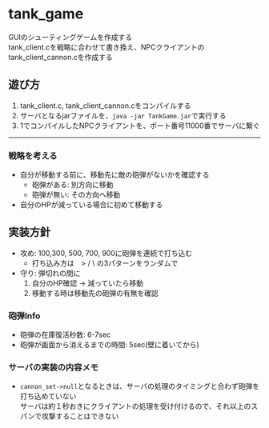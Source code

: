 # tank_game
GUIのシューティングゲームを作成する<br>
tank_client.cを戦略に合わせて書き換え、NPCクライアントのtank_client_cannon.cを作成する

## 遊び方
1. tank_client.c, tank_client_cannon.cをコンパイルする
2. サーバとなるjarファイルを、`java -jar TankGame.jar`で実行する
3. 1でコンパイルしたNPCクライアントを、ポート番号11000番でサーバに繋ぐ
   
---
### 戦略を考える
- 自分が移動する前に、移動先に敵の砲弾がないかを確認する
    - 砲弾がある: 別方向に移動
    - 砲弾が無い: その方向へ移動
- 自分のHPが減っている場合に初めて移動する

## 実装方針
- 攻め: 100,300, 500, 700, 900に砲弾を連続で打ち込む
    - 打ち込み方は　> / \\ の3パターンをランダムで
- 守り: 弾切れの間に
    1. 自分のHP確認 -> 減っていたら移動
    2. 移動する時は移動先の砲弾の有無を確認

### 砲弾Info
- 砲弾の在庫復活秒数: 6-7sec
- 砲弾が画面から消えるまでの時間: 5sec(壁に着いてから)

### サーバの実装の内容メモ
- ```cannon_set->null```となるときは、サーバの処理のタイミングと合わず砲弾を打ち込めていない<br>
    サーバは約１秒おきにクライアントの処理を受け付けるので、それ以上のスパンで攻撃することはできない


